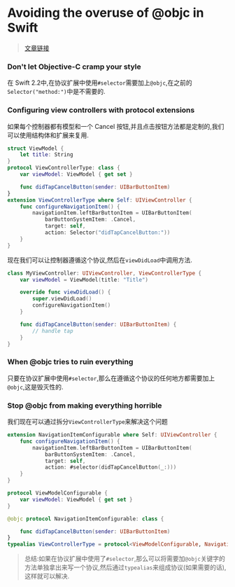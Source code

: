 # Avoiding the overuse of @objc in Swift

> [文章链接](http://www.jessesquires.com/avoiding-objc-in-swift/?utm_campaign=Swift%2BSandbox&utm_medium=web&utm_source=Swift_Sandbox_45)

### Don't let Objective-C cramp your style
在 Swift 2.2中,在协议扩展中使用`#selector`需要加上`@objc`,在之前的`Selector("method:")`中是不需要的.

### Configuring view controllers with protocol extensions
如果每个控制器都有模型和一个 Cancel 按钮,并且点击按钮方法都是定制的,我们可以使用结构体和扩展来复用.
```swift
struct ViewModel {
    let title: String
}
protocol ViewControllerType: class {
    var viewModel: ViewModel { get set }

    func didTapCancelButton(sender: UIBarButtonItem)
}
extension ViewControllerType where Self: UIViewController {
    func configureNavigationItem() {
        navigationItem.leftBarButtonItem = UIBarButtonItem(
            barButtonSystemItem: .Cancel,
            target: self,
            action: Selector("didTapCancelButton:"))
    }
}
```
现在我们可以让控制器遵循这个协议,然后在`viewDidLoad`中调用方法.
```swift
class MyViewController: UIViewController, ViewControllerType {
    var viewModel = ViewModel(title: "Title")

    override func viewDidLoad() {
        super.viewDidLoad()
        configureNavigationItem()
    }

    func didTapCancelButton(sender: UIBarButtonItem) {
        // handle tap
    }
}
```
### When @objc tries to ruin everything
只要在协议扩展中使用`#selector`,那么在遵循这个协议的任何地方都需要加上`@objc`,这是毁灭性的.
### Stop @objc from making everything horrible
我们现在可以通过拆分`ViewControllerType`来解决这个问题
```swift
extension NavigationItemConfigurable where Self: UIViewController {
    func configureNavigationItem() {
        navigationItem.leftBarButtonItem = UIBarButtonItem(
            barButtonSystemItem: .Cancel,
            target: self,
            action: #selector(didTapCancelButton(_:)))
    }
}

protocol ViewModelConfigurable {
    var viewModel: ViewModel { get set }
}

@objc protocol NavigationItemConfigurable: class {

    func didTapCancelButton(sender: UIBarButtonItem)
}
typealias ViewControllerType = protocol<ViewModelConfigurable, NavigationItemConfigurable>
```

> 总结:如果在协议扩展中使用了`#selector`,那么可以将需要加`@objc`关键字的方法单独拿出来写一个协议,然后通过`typealias`来组成协议(如果需要的话),这样就可以解决.

